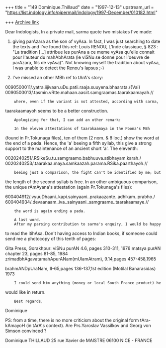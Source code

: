 +++
title = "149 Dominique.Thillaud"
date = "1997-12-13"
upstream_url = "https://list.indology.info/pipermail/indology/1997-December/010182.html"

+++
[Archive link](https://list.indology.info/pipermail/indology/1997-December/010182.html)

Dear Indologists,
        In a private mail, sarma quote two mistakes I've made:

1) giving parAzara as the son of vyAsa.
        In fact, I was just searching to date the texts and I've found this
ref:
Louis RENOU, L'Inde classique, § 823 :
        "La tradition [...] attribue les purAna a ce meme vyAsa qu'elle
connait pour l'auteur du mahAbhArata (le viSNu se donne pour l'oeuvre de
parAzara, fils de vyAsa)".
        Not knowing myself the tradition about vyAsa, I was unable to
detect the Renou's lapsus ;-)

2) I've missed an other MBh ref to tArA's story:

0090500011/.yatra.iijivaan.uDu.patii.raaja.suuyena.bhaarata./{Vai}
0090500013/.tasmin.vRtte.mahaan.aasiit.samgraamas.taarakaamayah.//

        where, even if the variant is not attested, according with sarma,
taarakaamayoh seems to be a better construction.

        Apologizing for that, I can add an other remark:

        In the eleven attestations of taarakaamaya in the Poona's MBh
(found in Pr.Tokunaga files), ten of them (2 nom. & 8 loc.) show the word
at the end of a pada. Hence, the 'a' beeing a fifth syllab, this give a
strong support to the maintenance of an ancient short 'a'. The eleventh:

0020240251/.RSikeSu.tu.samgraamo.babhuuva.atibhayam.karah./
0020240253/.taarakaa.maya.samkaazah.parama.RSika.paarthayoh.//

        beeing just a comparison, the fight can't be identified by me; but
the length of the second syllab is free. In an other ambiguous comparison,
the unique rAmAyana's attestation (again Pr.Tokunaga's files):

600404912/.vyuuDhaani..kapi.sainyaani..prakaazante..adhikam..prabho./
600404934/.devaanaam..iva..sainyaani..samgraame..taarakaamaye.//

        the word is again ending a pada.

        A last word.
        After my parsing contribution to sarma's enquiry, I would be happy
to read the itihAsa. Don't having access to Indian books, if someone could
send me a photocopy of this tenth of pages:

Gita Press, Gorakhpur:
viSNu purAN 4.6, pages 310-311, 1976
matsya purAN chapter 23, pages 81-85, 1984
zrimadbhAgavatamahApurANam(mUlamAtram), 9.14,pages 457-458,1965

brahmANDpUraNam, II-65,pages 136-137,1st edition (Motilal Banarasidas) 1973

        I could send him anything (money or local South France product) he
would like in return.

        Best regards,
Dominique

PS: from a time, there is no more criticism about the original form
tAra-kAmayoH (in tArA's context). Are Prs.Yaroslav Vassilkov and Georg von
Simson convinced ?










Dominique THILLAUD
25 rue Xavier de MAISTRE
06100 NICE - FRANCE



